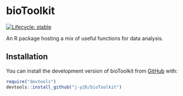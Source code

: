 
<!-- README.md is generated from README.Rmd. Please edit that file -->

# bioToolkit

<!-- badges: start -->

[![Lifecycle:
stable](https://img.shields.io/badge/lifecycle-stable-brightgreen.svg)](https://lifecycle.r-lib.org/articles/stages.html#stable)
<!-- badges: end -->

An R package hosting a mix of useful functions for data analysis.

## Installation

You can install the development version of bioToolkit from
[GitHub](https://github.com/) with:

``` r
require("devtools")
devtools::install_github("j-y26/bioToolkit")
```
